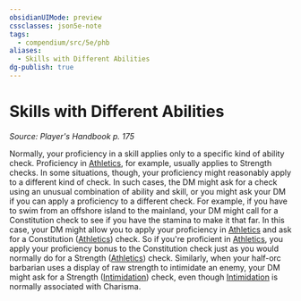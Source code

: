 ```yaml
---
obsidianUIMode: preview
cssclasses: json5e-note
tags:
  - compendium/src/5e/phb
aliases:
  - Skills with Different Abilities
dg-publish: true
---
```

# Skills with Different Abilities
*Source: Player's Handbook p. 175* 

Normally, your proficiency in a skill applies only to a specific kind of ability check. Proficiency in [Athletics](/3-Mechanics/CLI/rules/skills.md#Athletics), for example, usually applies to Strength checks. In some situations, though, your proficiency might reasonably apply to a different kind of check. In such cases, the DM might ask for a check using an unusual combination of ability and skill, or you might ask your DM if you can apply a proficiency to a different check. For example, if you have to swim from an offshore island to the mainland, your DM might call for a Constitution check to see if you have the stamina to make it that far. In this case, your DM might allow you to apply your proficiency in [Athletics](/3-Mechanics/CLI/rules/skills.md#Athletics) and ask for a Constitution ([Athletics](/3-Mechanics/CLI/rules/skills.md#Athletics)) check. So if you're proficient in [Athletics](/3-Mechanics/CLI/rules/skills.md#Athletics), you apply your proficiency bonus to the Constitution check just as you would normally do for a Strength ([Athletics](/3-Mechanics/CLI/rules/skills.md#Athletics)) check. Similarly, when your half-orc barbarian uses a display of raw strength to intimidate an enemy, your DM might ask for a Strength ([Intimidation](/3-Mechanics/CLI/rules/skills.md#Intimidation)) check, even though [Intimidation](/3-Mechanics/CLI/rules/skills.md#Intimidation) is normally associated with Charisma.